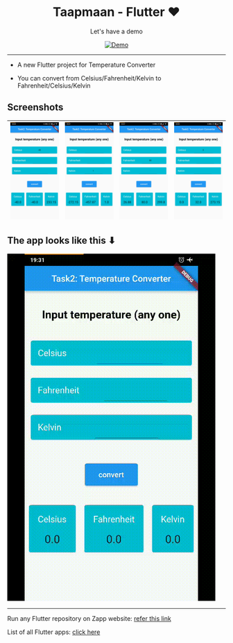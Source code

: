 <h1 align=center>Taapmaan - Flutter ❤</h1>

<div align=center>

Let's have a demo

[![Demo](https://img.shields.io/badge/open%20in%20dartpad-orange?style=for-the-badge&logo=flutter&logoColor=blue)](https://dartpad.dev/?id=ffe8a03d85be48af0fc12e738f26b8b9)

</div>

---

- A new Flutter project for Temperature Converter

- You can convert from Celsius/Fahrenheit/Kelvin to Fahrenheit/Celsius/Kelvin

## Screenshots

| ![screenshot](./taapmaan/images/ncta.jpg) | ![screenshot](./taapmaan/images/kta.jpg)  | ![screenshot](./taapmaan/images/fta.jpg)  | ![screenshot](./taapmaan/images/cta.jpg)  |
| -------------------------- | -------------------------- | -------------------------- | -------------------------- |

## The app looks like this ⬇

![](./taapmaan/tc.gif)

-----

Run any Flutter repository on Zapp website: <a href="https://zapp.run/assets/homepage/import-github.gif">refer this link </a>

List of all Flutter apps: <a href="https://github.com/Rahullkumr/Flutter-Projects-List">click here</a>
